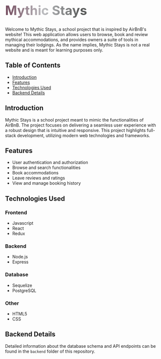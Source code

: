 <h1 style="font-size: 3em; background: linear-gradient(to right, #734B5E, #BCBDC0, #565857, #8A8D91, #F5D3C8); -webkit-background-clip: text; color: transparent;">
  Mythic Stays
</h1>

Welcome to Mythic Stays, a school project that is inspired by AirBnB's website! This web application allows users to browse, book and review mythical accommodations, and provides owners a suite of tools in managing their lodgings. As the name implies, Mythic Stays is not a real website and is meant for learning purposes only.

## Table of Contents
* [Introduction](#introduction)
* [Features](#features)
* [Technologies Used](#technologies-used)
* [Backend Details](#backend-details)

## Introduction
Mythic Stays is a school project meant to mimic the functionalities of AirBnB. The project focuses on delivering a seamless user experience with a robust design that is intuitive and responsive. This project highlights full-stack development, utilizing modern web technologies and frameworks.

## Features
* User authentication and authorization
* Browse and search functionalities
* Book accommodations
* Leave reviews and ratings
* View and manage booking history

## Technologies Used
### Frontend
* Javascript
* React
* Redux
### Backend
* Node.js
* Express
### Database
* Sequelize
* PostgreSQL
### Other
* HTML5
* CSS

## Backend Details
Detailed information about the database schema and API endpoints can be found in the `backend` folder of this repository.
